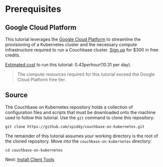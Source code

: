 # Prerequisites

## Google Cloud Platform

This tutorial leverages the [Google Cloud Platform](https://cloud.google.com/) to streamline the provisioning of a Kubernetes cluster and the necessary compute infrastructure required to run a Couchbase cluster. [Sign up](https://cloud.google.com/free/) for $300 in free credits.

[Estimated cost](https://cloud.google.com/products/calculator/#id=1dc8801f-7903-432c-8eb3-f3b73b10be4d) to run this tutorial: $0.43 per hour ($10.31 per day).

> The compute resources required for this tutorial exceed the Google Cloud Platform free tier.

## Source

The Couchbase on Kubernetes repository holds a collection of configuration files and scripts that must be downloaded onto the machine used to follow this tutorial. Use the `git` command to clone this repository:

```
git clone https://github.com/spiddy/couchbase-on-kubernetes.git
```

The remainder of this tutorial assumes your working directory is the root of the cloned repository. Move into the `couchbase-on-kubernetes` directory:

```
cd couchbase-on-kubernetes
```

Next: [Install Client Tools](02-client-tools.md)
